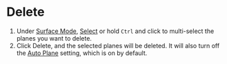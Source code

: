 # Delete

1. Under [Surface Mode](../../mode/surface-mode.md), [Select](../../basic-function/select.md) or hold `Ctrl` and click to multi-select the planes you want to delete.
2. Click Delete, and the selected planes will be deleted. It will also turn off the [Auto Plane](../../advanced-function/auto-plane.md) setting, which is on by default.


